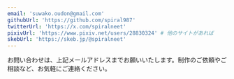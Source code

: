 ```yaml
---
email: 'suwako.oudon@gmail.com'
githubUrl: 'https://github.com/spiral987'
twitterUrl: 'https://x.com/spiralneet'
pixivUrl: 'https://www.pixiv.net/users/28830324' # 他のサイトがあれば
skebUrl: 'https://skeb.jp/@spiralneet'
---
```


お問い合わせは、上記メールアドレスまでお願いいたします。制作のご依頼やご相談など、お気軽にご連絡ください。